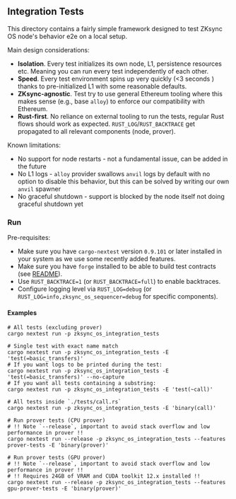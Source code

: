 ## Integration Tests

This directory contains a fairly simple framework designed to test ZKsync OS node's behavior e2e on a local setup.

Main design considerations:
* **Isolation**. Every test initializes its own node, L1, persistence resources etc. Meaning you can run every test independently of each other.
* **Speed**. Every test environment spins up very quickly (<3 seconds ) thanks to pre-initialized L1 with some reasonable defaults.
* **ZKsync-agnostic**. Test try to use general Ethereum tooling where this makes sense (e.g., base `alloy`) to enforce our compatibility with Ethereum.
* **Rust-first**. No reliance on external tooling to run the tests, regular Rust flows should work as expected. `RUST_LOG`/`RUST_BACKTRACE` get propagated to all relevant components (node, prover).

Known limitations:
* No support for node restarts - not a fundamental issue, can be added in the future
* No L1 logs - `alloy` provider swallows `anvil` logs by default with no option to disable this behavior, but this can be solved by writing our own `anvil` spawner
* No graceful shutdown - support is blocked by the node itself not doing graceful shutdown yet

### Run

Pre-requisites:
* Make sure you have `cargo-nextest` version `0.9.101` or later installed in your system as we use some recently added features.
* Make sure you have `forge` installed to be able to build test contracts (see [README](./test-contracts/README.md)).
* Use `RUST_BACKTRACE=1` (or `RUST_BACKTRACE=full`) to enable backtraces.
* Configure logging level via `RUST_LOG=debug` (or `RUST_LOG=info,zksync_os_sequencer=debug` for specific components).

#### Examples

```shell
# All tests (excluding prover)
cargo nextest run -p zksync_os_integration_tests

# Single test with exact name match
cargo nextest run -p zksync_os_integration_tests -E 'test(=basic_transfers)'
# If you want logs to be printed during the test:
cargo nextest run -p zksync_os_integration_tests -E 'test(=basic_transfers)' --no-capture
# If you want all tests containing a substring:
cargo nextest run -p zksync_os_integration_tests -E 'test(~call)'

# All tests inside `./tests/call.rs`
cargo nextest run -p zksync_os_integration_tests -E 'binary(call)'

# Run prover tests (CPU prover)
# !! Note `--release`, important to avoid stack overflow and low performance in prover !!
cargo nextest run --release -p zksync_os_integration_tests --features prover-tests -E 'binary(prover)'

# Run prover tests (GPU prover)
# !! Note `--release`, important to avoid stack overflow and low performance in prover !!
# !! Requires 24GB of VRAM and CUDA toolkit 12.x installed !!
cargo nextest run --release -p zksync_os_integration_tests --features gpu-prover-tests -E 'binary(prover)'
```
